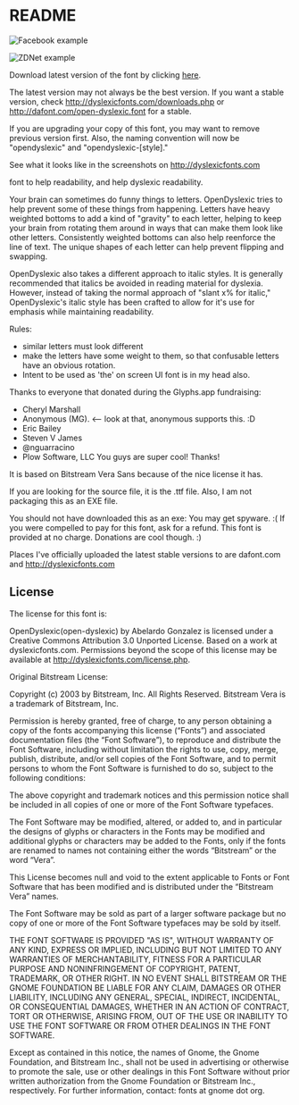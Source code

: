 README
======

![Facebook example](https://github.com/antijingoist/open-dyslexic/raw/master/screenshots/facebook-dyslexic.png)

![ZDNet example](https://github.com/antijingoist/open-dyslexic/raw/master/screenshots/zdnetarticle.PNG)

Download latest version of the font by clicking [here](https://github.com/antijingoist/open-dyslexic/raw/master/opendyslexic.ttf).

The latest version may not always be the best version. If you want a stable version, check http://dyslexicfonts.com/downloads.php or http://dafont.com/open-dyslexic.font for a stable.

If you are upgrading your copy of this font, you may want to remove previous version first. 
Also, the naming convention will now be "opendyslexic" and "opendyslexic-[style]."

See what it looks like in the screenshots on http://dyslexicfonts.com

font to help readability, and help dyslexic readability.

Your brain can sometimes do funny things to letters. OpenDyslexic tries to help prevent some of these things from happening. Letters have heavy weighted bottoms to add a kind of "gravity" to each letter, helping to keep your brain from rotating them around in ways that can make them look like other letters. Consistently weighted bottoms can also help reenforce the line of text. The unique shapes of each letter can help prevent flipping and swapping.

OpenDyslexic also takes a different approach to italic styles. It is generally recommended that italics be avoided in reading material for dyslexia. However, instead of taking the normal approach of "slant x% for italic," OpenDyslexic's italic style has been crafted to allow for it's use for emphasis while maintaining readability.

Rules:

- similar letters must look different
- make the letters have some weight to them, so that confusable letters have an obvious rotation.
- Intent to be used as 'the' on screen UI font is in my head also.



Thanks to everyone that donated during the Glyphs.app fundraising:

- Cheryl Marshall
- Anonymous (MG). <-- look at that, anonymous supports this. :D 
- Eric Bailey
- Steven V James
- @nguarracino
- Plow Software, LLC
You guys are super cool! Thanks!

It is based on Bitstream Vera Sans because of the nice license it has. 

If you are looking for the source file, it is the .ttf file. Also, I am not packaging this as an EXE file.

You should not have downloaded this as an exe: You may get spyware. :( If you were compelled to pay for this font, ask for a refund. This font is provided at no charge. Donations are cool though. :)

Places I've officially uploaded the latest stable versions to are dafont.com and http://dyslexicfonts.com

License
-------
The license for this font is: 

OpenDyslexic(open-dyslexic) by Abelardo Gonzalez is licensed under a Creative Commons Attribution 3.0 Unported License.
Based on a work at dyslexicfonts.com.
Permissions beyond the scope of this license may be available at http://dyslexicfonts.com/license.php.

Original Bitstream License: 

Copyright (c) 2003 by Bitstream, Inc. All Rights Reserved. Bitstream Vera is a trademark of Bitstream, Inc. 

Permission is hereby granted, free of charge, to any person obtaining a copy of the fonts accompanying this license (“Fonts”) and associated documentation files (the “Font Software”), to reproduce and distribute the Font Software, including without limitation the rights to use, copy, merge, publish, distribute, and/or sell copies of the Font Software, and to permit persons to whom the Font Software is furnished to do so, subject to the following conditions: 

The above copyright and trademark notices and this permission notice shall be included in all copies of one or more of the Font Software typefaces.

The Font Software may be modified, altered, or added to, and in particular the designs of glyphs or characters in the Fonts may be modified and additional glyphs or characters may be added to the Fonts, only if the fonts are renamed to names not containing either the words “Bitstream” or the word “Vera”.

This License becomes null and void to the extent applicable to Fonts or Font Software that has been modified and is distributed under the “Bitstream Vera” names. 

The Font Software may be sold as part of a larger software package but no copy of one or more of the Font Software typefaces may be sold by itself. 

THE FONT SOFTWARE IS PROVIDED "AS IS", WITHOUT WARRANTY OF ANY KIND, EXPRESS OR IMPLIED, INCLUDING BUT NOT LIMITED TO ANY WARRANTIES OF MERCHANTABILITY, FITNESS FOR A PARTICULAR PURPOSE AND NONINFRINGEMENT OF COPYRIGHT, PATENT, TRADEMARK, OR OTHER RIGHT. IN NO EVENT SHALL BITSTREAM OR THE GNOME FOUNDATION BE LIABLE FOR ANY CLAIM, DAMAGES OR OTHER LIABILITY, INCLUDING ANY GENERAL, SPECIAL, INDIRECT, INCIDENTAL, OR CONSEQUENTIAL DAMAGES, WHETHER IN AN ACTION OF CONTRACT, TORT OR OTHERWISE, ARISING FROM, OUT OF THE USE OR INABILITY TO USE THE FONT SOFTWARE OR FROM OTHER DEALINGS IN THE FONT SOFTWARE. 

Except as contained in this notice, the names of Gnome, the Gnome Foundation, and Bitstream Inc., shall not be used in advertising or otherwise to promote the sale, use or other dealings in this Font Software without prior written authorization from the Gnome Foundation or Bitstream Inc., respectively. For further information, contact: fonts at gnome dot org. 